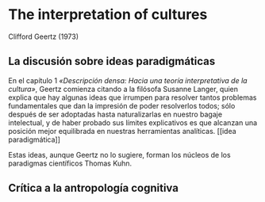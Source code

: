# The interpretation of cultures
Clifford Geertz (1973)

## La discusión sobre ideas paradigmáticas

En el capítulo 1 *«Descripción densa: Hacia una teoría interpretativa de la cultura»*, Geertz comienza citando a la filósofa Susanne Langer, quien explica que hay algunas ideas que irrumpen para resolver tantos problemas fundamentales que dan la impresión de poder resolverlos todos; sólo después de ser adoptadas hasta naturalizarlas en nuestro bagaje intelectual, y de haber probado sus límites explicativos es que alcanzan una posición mejor equilibrada en nuestras herramientas analíticas. [[idea paradigmática]]

Estas ideas, aunque Geertz no lo sugiere, forman los núcleos de los paradigmas científicos Thomas Kuhn.


## Crítica a la antropología cognitiva


